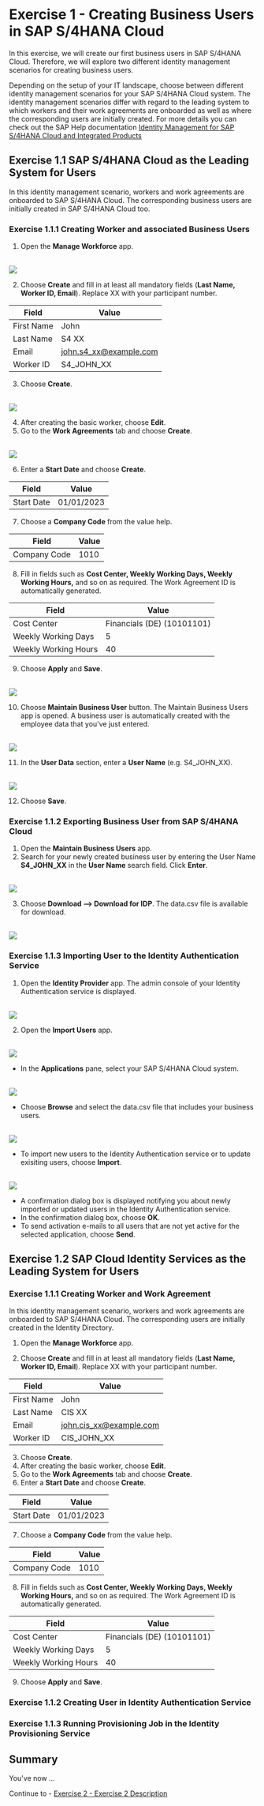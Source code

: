 # Exercise 1 - Creating Business Users in SAP S/4HANA Cloud

In this exercise, we will create our first business users in SAP S/4HANA Cloud. Therefore, we will explore two different identity management scenarios for creating business users. 

Depending on the setup of your IT landscape, choose between different identity management scenarios for your SAP S/4HANA Cloud system. The identity management scenarios differ with regard to the leading system to which workers and their work agreements are onboarded as well as where the corresponding users are initially created. For more details you can check out the SAP Help documentation [Identity Management for SAP S/4HANA Cloud and Integrated Products](https://help.sap.com/docs/SAP_S4HANA_CLOUD/b249d650b15e4b3d9fc2077ee921abd0/b3a622c123b3413285eae13176d870c6.html?locale=en-US)

## Exercise 1.1 SAP S/4HANA Cloud as the Leading System for Users

In this identity management scenario, workers and work agreements are onboarded to SAP S/4HANA Cloud. The corresponding business users are initially created in SAP S/4HANA Cloud too.

### Exercise 1.1.1 Creating Worker and associated Business Users

1. Open the __Manage Workforce__ app.

<br>![](https://github.com/SAP-samples/teched2023-DT167/blob/9c270fb2d9edafbb368ec6f4165a8b6c5001b976/exercises/ex1/images/Manage_Workforce.png)

2. Choose __Create__ and fill in at least all mandatory fields (__Last Name, Worker ID, Email__). Replace XX with your participant number.

Field | Value
------------- | -------------
First Name  | John
Last Name  | S4 XX
Email  | john.s4_xx@example.com
Worker ID  | S4_JOHN_XX

3. Choose __Create__.

<br>![](https://github.com/SAP-samples/teched2023-DT167/blob/56ec0b92da7cd26b32acc39a0d0f95956555d944/exercises/ex1/images/John_S4_00.png)

4. After creating the basic worker, choose __Edit__.
5. Go to the __Work Agreements__ tab and choose __Create__.

<br>![](https://github.com/SAP-samples/teched2023-DT167/blob/c68d23ea002fe9be4df506acf204938a3d7a104a/exercises/ex1/images/Create_WA.png)

6. Enter a __Start Date__ and choose __Create__.

Field | Value
------------- | -------------
Start Date | 01/01/2023

7. Choose a __Company Code__ from the value help.

Field | Value
------------- | -------------
Company Code  | 1010
 
8. Fill in fields such as __Cost Center, Weekly Working Days, Weekly Working Hours,__ and so on as required. The Work Agreement ID is automatically generated.

Field | Value
------------- | -------------
Cost Center  | Financials (DE) (10101101)
Weekly Working Days  | 5
Weekly Working Hours  | 40

9. Choose __Apply__ and __Save__.

<br>![](https://github.com/SAP-samples/teched2023-DT167/blob/7b4c0d039c42fa26d920d64f3aa9e2e85550f0a1/exercises/ex1/images/WA_Details.png)

10. Choose __Maintain Business User__ button. The Maintain Business Users app is opened. A business user is automatically created with the employee data that you've just entered.

<br>![](https://github.com/SAP-samples/teched2023-DT167/blob/0c0eec74f04761751ed356c40e98f207567219c2/exercises/ex1/images/Manage_workforce_maintain_business_user.png)

11. In the __User Data__ section, enter a __User Name__ (e.g. S4_JOHN_XX).

<br>![](https://github.com/SAP-samples/teched2023-DT167/blob/0427a4fc35a9c400abc82e970895d58cd8d642a6/exercises/ex1/images/Maintain_business_user_user_name.png)

12. Choose __Save__.

### Exercise 1.1.2 Exporting Business User from SAP S/4HANA Cloud

1. Open the __Maintain Business Users__ app.
2. Search for your newly created business user by entering the User Name __S4_JOHN_XX__ in the __User Name__ search field. Click __Enter__.

<br>![](https://github.com/SAP-samples/teched2023-DT167/blob/5c10606cf36d46ddde62e5500d83e3e7e05cc37a/exercises/ex1/images/Maintain_business_user_s4_john.png)

3. Choose __Download --> Download for IDP__. The data.csv file is available for download.

<br>![](https://github.com/SAP-samples/teched2023-DT167/blob/bb70ef252995d409079ebd27110f3826a773fdc0/exercises/ex1/images/Download_for_idp.png)

### Exercise 1.1.3 Importing User to the Identity Authentication Service

1. Open the __Identity Provider__ app. The admin console of your Identity Authentication service is displayed.

<br>![](https://github.com/SAP-samples/teched2023-DT167/blob/5b72b1c486154c6661a04d92ee6173ee4c78827b/exercises/ex1/images/IDP_Admin_console.png)

2. Open the __Import Users__ app.

<br>![](https://github.com/SAP-samples/teched2023-DT167/blob/bc3916d7c1008e861469c47beccaf75a3aebc8f2/exercises/ex1/images/Import_users.png)

  * In the __Applications__ pane, select your SAP S/4HANA Cloud system.

<br>![](https://github.com/SAP-samples/teched2023-DT167/blob/ed3b13c548fde8834271b1410908d1ca06c2dc36/exercises/ex1/images/Import_users_s4_application.png)
  
  * Choose __Browse__ and select the data.csv file that includes your business users.

<br>![](https://github.com/SAP-samples/teched2023-DT167/blob/d3d4866ca4b12be6b777ba03d4ec14fecd80fdd8/exercises/ex1/images/Import_users_browse.png)
  
  * To import new users to the Identity Authentication service or to update exisiting users, choose __Import__.

<br>![](https://github.com/SAP-samples/teched2023-DT167/blob/778b06651747dd761344648b2c05a1c4aba71eec/exercises/ex1/images/Import_users_import.png)
  
  * A confirmation dialog box is displayed notifying you about newly imported or updated users in the Identity Authentication service.
  * In the confirmation dialog box, choose __OK__.
  * To send activation e-mails to all users that are not yet active for the selected application, choose __Send__.

## Exercise 1.2 SAP Cloud Identity Services as the Leading System for Users

### Exercise 1.1.1 Creating Worker and Work Agreement

In this identity management scenario, workers and work agreements are onboarded to SAP S/4HANA Cloud. The corresponding users are initially created in the Identity Directory.

1. Open the __Manage Workforce__ app.

2. Choose __Create__ and fill in at least all mandatory fields (__Last Name, Worker ID, Email__). Replace XX with your participant number.

Field | Value
------------- | -------------
First Name  | John
Last Name  | CIS XX
Email  | john.cis_xx@example.com
Worker ID  | CIS_JOHN_XX

3. Choose __Create__.
4. After creating the basic worker, choose __Edit__.
5. Go to the __Work Agreements__ tab and choose __Create__.
6. Enter a __Start Date__ and choose __Create__.

Field | Value
------------- | -------------
Start Date | 01/01/2023

7. Choose a __Company Code__ from the value help.

Field | Value
------------- | -------------
Company Code  | 1010
 
8. Fill in fields such as __Cost Center, Weekly Working Days, Weekly Working Hours,__ and so on as required. The Work Agreement ID is automatically generated.

Field | Value
------------- | -------------
Cost Center  | Financials (DE) (10101101)
Weekly Working Days  | 5
Weekly Working Hours  | 40

9. Choose __Apply__ and __Save__.

### Exercise 1.1.2 Creating User in Identity Authentication Service

### Exercise 1.1.3 Running Provisioning Job in the Identity Provisioning Service

## Summary

You've now ...

Continue to - [Exercise 2 - Exercise 2 Description](../ex2/README.md)

